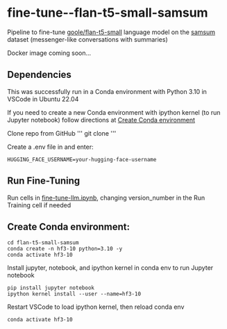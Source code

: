 # fine-tune--flan-t5-small-samsum  
Pipeline to fine-tune [goole/flan-t5-small](https://huggingface.co/google/flan-t5-small) language model on the [samsum](https://huggingface.co/datasets/samsum) dataset (messenger-like conversations with summaries)  

Docker image coming soon...

## Dependencies  
This was successfully run in a Conda environment with Python 3.10 in VSCode in Ubuntu 22.04  


If you need to create a new Conda environment with ipython kernel (to run Jupyter notebook) follow directions at [Create Conda environment](#create-conda-environment)  

Clone repo from GitHub
'''
git clone 
'''  

Create a .env file in  and enter:
```
HUGGING_FACE_USERNAME=your-hugging-face-username
```

## Run Fine-Tuning
Run cells in [fine-tune-llm.ipynb](fine-tune-llm.ipynb), changing version_number in the Run Training cell if needed


## Create Conda environment:  
```
cd flan-t5-small-samsum
conda create -n hf3-10 python=3.10 -y
conda activate hf3-10
``` 

Install jupyter, notebook, and ipython kernel in conda env to run Jupyter notebook
```
pip install jupyter notebook
ipython kernel install --user --name=hf3-10
```

Restart VSCode to load ipython kernel, then reload conda env
```
conda activate hf3-10
```






